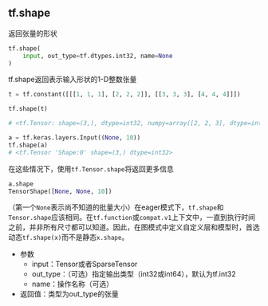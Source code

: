 ## tf.shape
返回张量的形状

```python
tf.shape(
    input, out_type=tf.dtypes.int32, name=None
)
```

tf.shape返回表示输入形状的1-D整数张量

```python
t = tf.constant([[[1, 1, 1], [2, 2, 2]], [[3, 3, 3], [4, 4, 4]]])

tf.shape(t)

# <tf.Tensor: shape=(3,), dtype=int32, numpy=array([2, 2, 3], dtype=int32)>
```

```python
a = tf.keras.layers.Input((None, 10))
tf.shape(a)
# <tf.Tensor 'Shape:0' shape=(3,) dtype=int32>
```

在这些情况下，使用`tf.Tensor.shape`将返回更多信息
```python
a.shape
TensorShape([None, None, 10])
```

（第一个`None`表示尚不知道的批量大小）在eager模式下，`tf.shape`和`Tensor.shape`应该相同。在`tf.function`或`compat.v1`上下文中，一直到执行时间之前，并非所有尺寸都可以知道。因此，在图模式中定义自定义层和模型时，首选动态`tf.shape(x)`而不是静态`x.shape`。


+ 参数
   + input：Tensor或者SparseTensor
   + out_type：（可选）指定输出类型（int32或int64），默认为tf.int32
   + name：操作名称（可选）
+ 返回值：类型为out_type的张量